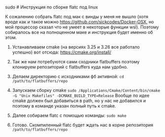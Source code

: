 sudo # Инструкция по сборке flatc под linux

К сожалению собрать flatc под мак с винды у меня не вышло
(хотя вроде как и такое можно https://github.com/sickcodes/Docker-OSX, но мой процессор сказал что не умеет в некоторые функции wsl). 
Поэтому собиралось все на полноценном маке и инструкция будет именно об этом.

1) Устанавливаем cmake (на версиях 3.25 и 3.26 все работало успешно) вот отсюда:
https://cmake.org/install/

2) Так же нам потребуются сами сходники flatbuffers поэтому клонируем репозиторий с flatbuffers куда нам удобно.

3) Делаем директорию с исходниками фб активной: `cd /path/to/flatbuffers/repo`

4) Запускаем сборку cmake `sudo /Applications/Cmake/Content/bin/cmake -G "Unix Makefiles" -DCMAKE_BUILD_TYPE=Release`
Вообще по идее cmake должен был добавиться в path, но у нас не добавился и поэтому в команде указан полный путь к cmake.

5) Далее собираем flatc с помощью команды: `sudo make`

6) Готово. Скомпиленный flatc будет ждать нас в корне репозитория `/path/to/flatbuffers/repo`
